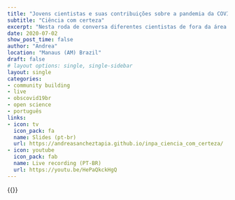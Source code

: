 ```yaml
---
title: "Jovens cientistas e suas contribuições sobre a pandemia da COVID-19"
subtitle: "Ciência com certeza"
excerpt: "Nesta roda de conversa diferentes cientistas de fora da área da saúde discutimos as mudanças que a pandemia trouxe para nossa rotina e como conseguimos colaborar com diferentes iniciativas contra a COVID-19"
date: 2020-07-02
show_post_time: false
author: "Andrea"
location: "Manaus (AM) Brazil"
draft: false
# layout options: single, single-sidebar
layout: single
categories:
- community building
- live
- obscovid19br
- open science
- português
links:
- icon: tv
  icon_pack: fa
  name: Slides (pt-br)
  url: https://andreasancheztapia.github.io/inpa_ciencia_com_certeza/
- icon: youtube
  icon_pack: fab
  name: Live recording (PT-BR)
  url: https://youtu.be/HePaQkckHgQ
---
```


{{<youtube HePaQkckHgQ>}}
